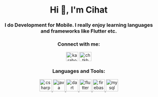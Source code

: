 <h1 align="center">Hi 👋, I'm Cihat</h1>
<h3 align="center">I do Development for Mobile. I really enjoy learning languages and frameworks like Flutter etc.</h3>

<h3 align="center">Connect with me:</h3>
<p align="center">
<a href="https://twitter.com/karabogacihat" target="blank"><img align="center" src="https://cdn.jsdelivr.net/npm/simple-icons@3.0.1/icons/twitter.svg" alt="karabogacihat" height="30" width="40" /></a>
<a href="https://linkedin.com/in/chtkb" target="blank"><img align="center" src="https://cdn.jsdelivr.net/npm/simple-icons@3.0.1/icons/linkedin.svg" alt="chtkb" height="30" width="40" /></a>
</p>

<h3 align="center">Languages and Tools:</h3>
<p align="center"> <a href="https://www.w3schools.com/cs/" target="_blank"> 
  <img src="https://www.brandeps.com/logo-download/C/C-Sharp-logo-vector-01.svg" alt="csharp" width="40" height="40"/> </a> 
<a href="https://www.java.com" target="_blank"> <img src="https://www.vectorlogo.zone/logos/java/java-icon.svg" alt="java" width="40" height="40"/> 
<a href="https://dart.dev" target="_blank"> <img src="https://www.vectorlogo.zone/logos/dartlang/dartlang-icon.svg" alt="dart" width="40" height="40"/> </a>
<a href="https://flutter.dev" target="_blank"> <img src="https://www.vectorlogo.zone/logos/flutterio/flutterio-icon.svg" alt="flutter" width="40" height="40"/> </a>
<a href="https://firebase.google.com/" target="_blank"> <img src="https://www.vectorlogo.zone/logos/firebase/firebase-icon.svg" alt="firebase" width="40" height="40"/> </a>
</a> <a href="https://www.mysql.com/" target="_blank"> <img src="https://www.vectorlogo.zone/logos/mysql/mysql-icon.svg" alt="mysql" width="40" height="40"/> </a> </p>

